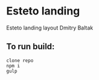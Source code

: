 # Esteto landing

Esteto landing layout Dmitry Baltak

## To run build: 
    clone repo
    npm i
    gulp